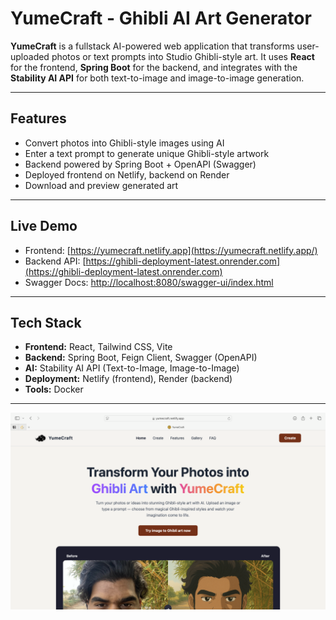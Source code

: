 # YumeCraft - Ghibli AI Art Generator 

**YumeCraft** is a fullstack AI-powered web application that transforms user-uploaded photos or text prompts into Studio Ghibli-style art. It uses **React** for the frontend, **Spring Boot** for the backend, and integrates with the **Stability AI API** for both text-to-image and image-to-image generation.

---

## Features

- Convert photos into Ghibli-style images using AI
- Enter a text prompt to generate unique Ghibli-style artwork
- Backend powered by Spring Boot + OpenAPI (Swagger)
- Deployed frontend on Netlify, backend on Render
- Download and preview generated art

---

## Live Demo

- Frontend: [https://yumecraft.netlify.app](https://yumecraft.netlify.app/)  
- Backend API: [https://ghibli-deployment-latest.onrender.com](https://ghibli-deployment-latest.onrender.com)  
- Swagger Docs: [http://localhost:8080/swagger-ui/index.html](http://localhost:8080/swagger-ui/index.html)

---

## Tech Stack

- **Frontend:** React, Tailwind CSS, Vite
- **Backend:** Spring Boot, Feign Client, Swagger (OpenAPI)
- **AI:** Stability AI API (Text-to-Image, Image-to-Image)
- **Deployment:** Netlify (frontend), Render (backend)
- **Tools:** Docker

---

![YumeCraft Screenshot](./YumeCraft.png)

